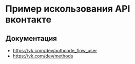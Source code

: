 # Пример искользования API вконтакте

## Документация
- https://vk.com/dev/authcode_flow_user
- https://vk.com/dev/methods
